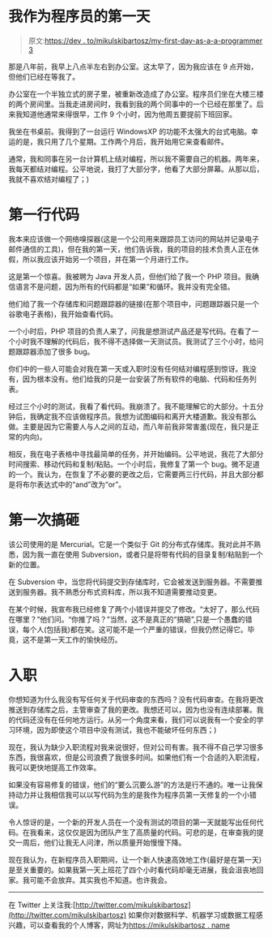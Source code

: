 # 我作为程序员的第一天

> 原文:[https://dev . to/mikulskibartosz/my-first-day-as-a-a-programmer 3](https://dev.to/mikulskibartosz/my-first-day-as-a-programmer-3am3)

那是八年前，我早上八点半左右到办公室。这太早了，因为我应该在 9 点开始，但他们已经在等我了。

办公室在一个半独立式的房子里，被重新改造成了办公室。程序员们坐在大楼三楼的两个房间里。当我走进房间时，我看到我的两个同事中的一个已经在那里了。后来我知道他通常来得很早，工作 9 个小时，因为他周五要提前下班回家。

我坐在书桌前。我得到了一台运行 WindowsXP 的功能不太强大的台式电脑。幸运的是，我只用了几个星期。工作两个月后，我开始用它来查看邮件。

通常，我和同事在另一台计算机上结对编程，所以我不需要自己的机器。两年来，我每天都结对编程。公平地说，我打了大部分字，他看了大部分屏幕。从那以后，我就不喜欢结对编程了；)

# [](#the-first-line-of-code)第一行代码

我本来应该做一个网络嗅探器(这是一个公司用来跟踪员工访问的网站并记录电子邮件通信的工具)，但在我的第一天，他们告诉我，我的项目的技术负责人正在休假，所以我应该开始另一个项目，并在第一个月进行工作。

这是第一个惊喜。我被聘为 Java 开发人员，但他们给了我一个 PHP 项目。我确信语言不是问题，因为所有的代码都是“如果”和循环。我并没有完全错。

他们给了我一个存储库和问题跟踪器的链接(在那个项目中，问题跟踪器只是一个谷歌电子表格)，我开始查看代码。

一个小时后，PHP 项目的负责人来了，问我是想测试产品还是写代码。在看了一个小时我不理解的代码后，我不得不选择做一天测试员。我测试了三个小时，给问题跟踪器添加了很多 bug。

你们中的一些人可能会对我在第一天或入职时没有任何结对编程感到惊讶。我没有，因为根本没有。他们给我的只是一台安装了所有软件的电脑、代码和任务列表。

经过三个小时的测试，我看了看代码。我崩溃了。我不能理解它的大部分。十五分钟后，我确定我不应该做程序员。我想为试图编码和离开大楼道歉。我没有那么做。主要是因为它需要人与人之间的互动，而八年前我非常害羞(现在，我只是正常的内向)。

相反，我在电子表格中寻找最简单的任务，并开始编码。公平地说，我花了大部分时间搜索、移动代码和复制/粘贴。一个小时后，我修复了第一个 bug。微不足道的一个。我认为，在恢复了不必要的更改之后，它需要两三行代码，并且大部分都是将布尔表达式中的“and”改为“or”。

# [](#the-first-fuckup)第一次搞砸

该公司使用的是 Mercurial。它是一个类似于 Git 的分布式存储库。我对此并不熟悉，因为我一直在使用 Subversion，或者只是将带有代码的目录复制/粘贴到一个新的位置。

在 Subversion 中，当您将代码提交到存储库时，它会被发送到服务器。不需要推送到服务器。我不熟悉分布式资料库，所以我不知道需要推动变更。

在某个时候，我宣布我已经修复了两个小错误并提交了修改。“太好了，那么代码在哪里？”他们问。“你推了吗？”当然，这不是真正的“搞砸”,只是一个愚蠢的错误，每个人(包括我)都在笑。这可能不是一个严重的错误，但我仍然记得它。毕竟，这不是第一天工作的愉快经历。

# [](#onboarding)入职

你想知道为什么我没有写任何关于代码审查的东西吗？没有代码审查。在我将更改推送到存储库之后，主管审查了我的更改。我想还可以，因为也没有连续部署。我的代码还没有在任何地方运行。从另一个角度来看，我们可以说我有一个安全的学习环境，因为即使这个项目中没有测试，我也不能破坏任何东西；)

现在，我认为缺少入职流程对我来说很好，但对公司有害。我不得不自己学习很多东西，我很喜欢，但是公司浪费了我很多时间。如果他们有一个合适的入职流程，我可以更快地提高工作效率。

如果没有容易修复的错误，他们的“要么沉要么游”的方法是行不通的。唯一让我保持动力并让我相信我可以以写代码为生的是我作为程序员第一天修复的一个小错误。

令人惊讶的是，一个新的开发人员在一个没有测试的项目的第一天就能写出任何代码。在我看来，这仅仅是因为团队产生了高质量的代码。可悲的是，在审查我的提交一周后，他们让我无人问津，所以质量开始慢慢下降。

现在我认为，在新程序员入职期间，让一个新人快速高效地工作(最好是在第一天)是至关重要的。如果我第一天上班花了四个小时看代码却毫无进展，我会沮丧地回家。我可能不会放弃。其实我也不知道。也许我会。

* * *

在 Twitter 上关注我:[http://twitter.com/mikulskibartosz](http://twitter.com/mikulskibartosz)
如果你对数据科学、机器学习或数据工程感兴趣，可以查看我的个人博客，网址为[https://mikulskibartosz . name](https://mikulskibartosz.name)